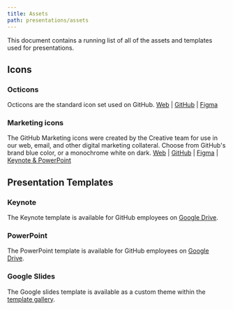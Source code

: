 ```yaml
---
title: Assets
path: presentations/assets
---
```


This document contains a running list of all of the assets and templates used for presentations.

## Icons
### Octicons
Octicons are the standard icon set used on GitHub.
[Web](https://octicons.github.com/) | [GitHub](https://github.com/primer/octicons) | [Figma](https://www.figma.com/file/FP7lqd1V00LUaT5zvdklkkZr/Octicons)

### Marketing icons
The GitHub Marketing icons were created by the Creative team for use in our web, email, and other digital marketing collateral. Choose from GitHub's brand blue color, or a monochrome white on dark.
[Web](https://ghicons.github.com/) | [GitHub](https://github.com/github/icons) | [Figma](https://www.figma.com/file/mI7o0RNCbWFhckw2svxKsm/GitHub-Updated-icons-Expanded?node-id=56%3A56) | [Keynote & PowerPoint](https://drive.google.com/open?id=1SgEAakP98krI0TxzXc_B0AAGu4AxI2G5)

## Presentation Templates
### Keynote
The Keynote template is available for GitHub employees on [Google Drive](https://drive.google.com/open?id=1Wp3NyCYM-FsU-4MKSbPcBgIsWVgvUQy0).
### PowerPoint
The PowerPoint template is available for GitHub employees on [Google Drive](https://drive.google.com/open?id=1QKiEbruGhWAY85NsEuTIEccDlAiz9qbD).
### Google Slides
The Google slides template is available as a custom theme within the [template gallery](https://docs.google.com/presentation/u/0/?tgif=d&ftv=1).
